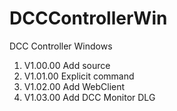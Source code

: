 # DCCControllerWin
DCC Controller Windows

1. V1.00.00 Add source
2. V1.01.00 Explicit command
3. V1.02.00 Add WebClient
4. V1.03.00 Add DCC Monitor DLG
